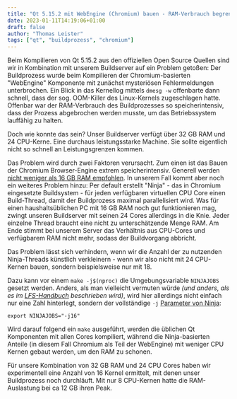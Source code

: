 ```yaml
---
title: "Qt 5.15.2 mit WebEngine (Chromium) bauen - RAM-Verbrauch begrenzen"
date: 2023-01-11T14:19:06+01:00
draft: false
author: "Thomas Leister"
tags: ["qt", "buildprozess", "chromium"]
---
```



Beim Kompilieren von Qt 5.15.2 aus den offiziellen Open Source Quellen sind wir in Kombination mit unserem Buildserver auf ein Problem getoßen: Der Buildprozess wurde  beim Kompilieren der Chromium-basierten "WebEngine" Komponente mit zunächst mysteriösen Fehlermeldungen unterbrochen. Ein Blick in das Kernellog mittels `dmesg -w` offenbarte dann schnell, dass der sog. OOM-Killer des Linux-Kernels zugeschlagen hatte. Offenbar war der RAM-Verbrauch des Buildprozesses so speicherintensiv, dass der Prozess abgebrochen werden musste, um das Betriebssystem lauffähig zu halten. 

Doch wie konnte das sein? Unser Buildserver verfügt über 32 GB RAM und 24 CPU-Kerne. Eine durchaus leistungsstarke Machine. Sie sollte eigentlich nicht so schnell an Leistungsgrenzen kommen. 

Das Problem wird durch zwei Faktoren verursacht. Zum einen ist das Bauen der Chromium Browser-Engine extrem speicherintensiv. Generell werden [nicht weniger als 16 GB RAM empfohlen](https://chromium.googlesource.com/chromium/src/+/main/docs/linux/build_instructions.md). In unserem Fall kommt aber noch ein weiteres Problem hinzu: Per default erstellt "Ninja" - das in Chromium eingesetzte Buildsystem - für jeden verfügbaren virtuellen CPU Core einen Build-Thread, damit der Buildprozess maximal parallelisiert wird. Was für einen haushaltsüblichen PC mit 16 GB RAM noch gut funktionieren mag, zwingt unseren Buildserver mit seinen 24 Cores allerdings in die Knie. Jeder einzelne Thread braucht eine nicht zu unterschätzende Menge RAM. Am Ende stimmt bei unserem Server das Verhältnis aus CPU-Cores und verfügbarem RAM nicht mehr, sodass der Buildvorgang abbricht. 

Das Problem lässt sich verhindern, wenn wir die Anzahl der zu nutzenden Ninja-Threads künstlich verkleinern - wenn wir also nicht mit 24 CPU-Kernen bauen, sondern beispielsweise nur mit 18. 

Dazu kann vor einem `make -j$(nproc)` die Umgebungsvariable `NINJAJOBS` gesetzt werden. Anders, als man vielleicht vermuten würde _(und anders, als es im [LFS-Handbuch](https://www.linuxfromscratch.org/blfs/view/svn/x/qtwebengine.html) beschrieben wird)_, wird hier allerdings nicht einfach nur eine Zahl hinterlegt, sondern der vollständige `-j` [Parameter von Ninja](https://manpages.debian.org/testing/ninja-build/ninja.1.en.html): 

	export NINJAJOBS="-j16"
	
Wird darauf folgend ein `make` ausgeführt, werden die üblichen Qt Komponenten mit allen Cores kompiliert, während die Ninja-basierten Anteile (in diesem Fall Chromium als Teil der WebEngine) mit weniger CPU Kernen gebaut werden, um den RAM zu schonen. 

Für unsere Kombination von 32 GB RAM und 24 CPU Cores haben wir experimentell eine Anzahl von 16 Kernel ermittelt, mit denen unser Buildprozess noch durchläuft. Mit nur 8 CPU-Kernen hatte die RAM-Auslastung bei ca 12 GB ihren Peak. 



